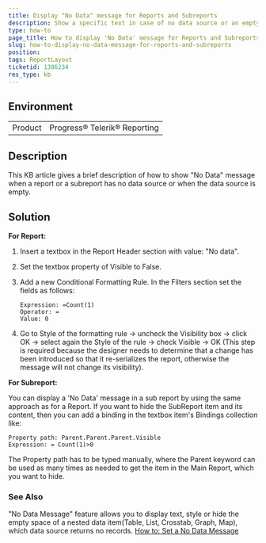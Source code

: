 ```yaml
---
title: Display "No Data" message for Reports and Subreports
description: Show a specific text in case of no data source or an empty one
type: how-to
page_title: How to display 'No Data' message for Reports and Subreports
slug: how-to-display-no-data-message-for-reports-and-subreports
position: 
tags: ReportLayout
ticketid: 1386234
res_type: kb
---
```


## Environment
<table>
	<tr>
		<td>Product</td>
		<td>Progress® Telerik® Reporting</td>
	</tr>
</table>


## Description
This KB article gives a brief description of how to show "No Data" message when a report or a subreport has no data source or when the data source is empty.


## Solution
**For Report:**

1. Insert a textbox in the Report Header section with value: "No data".
2. Set the textbox property of Visible to False.
3. Add a new Conditional Formatting Rule. In the Filters section set the fields as follows:

	```
	Expression: =Count(1)
	Operator: =
	Value: 0
	```
4. Go to Style of the formatting rule -> uncheck the Visibility box -> click OK -> select again the Style of the rule -> check Visible  -> OK (This step is required because the designer needs  to determine that a change has been introduced so that it re-serializes the report, otherwise the message will not change its visibility).

**For Subreport:**

You can display a 'No Data' message in a sub report by using the same approach as for a Report.
If you want to hide the SubReport item and its content, then you can add a binding in the textbox item's Bindings collection like:
```
Property path: Parent.Parent.Parent.Visible
Expression: = Count(1)>0
```
The Property path has to be typed manually, where the Parent keyword can be used as many times as needed to get the item in the Main Report, which you want to hide.

### See Also
"No Data Message" feature allows you to display text, style or hide the empty space of a nested data item(Table, List, Crosstab, Graph, Map), which data source returns no records.
[How to: Set a No Data Message](../report-structure-dataitem-set-no-data-message)
